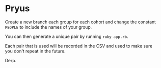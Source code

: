 # Pryus

Create a new branch each group for each cohort and change the constant `PEOPLE` to include the
names of your group.

You can then generate a unique pair by running `ruby app.rb`.

Each pair that is used will be recorded in the CSV and used to make sure you
don't repeat in the future.

Derp.
